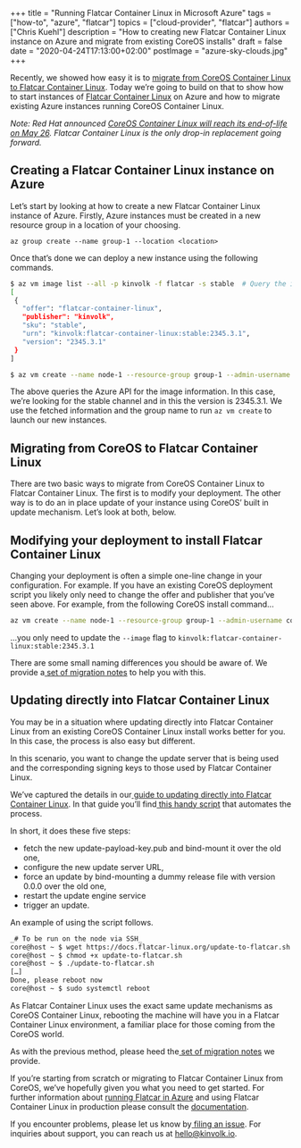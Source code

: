 +++
title = "Running Flatcar Container Linux in Microsoft Azure"
tags = ["how-to", "azure", "flatcar"]
topics = ["cloud-provider", "flatcar"]
authors = ["Chris Kuehl"]
description = "How to creating new Flatcar Container Linux instance on Azure and migrate from existing CoreOS installs"
draft = false
date = "2020-04-24T17:13:00+02:00"
postImage = "azure-sky-clouds.jpg"
+++

Recently, we showed how easy it is to [migrate from CoreOS Container Linux to Flatcar Container Linux](https://kinvolk.io/blog/2020/03/steps-to-migrate-from-coreos-to-flatcar-container-linux/). Today we’re going to build on that to show how to start instances of [Flatcar Container Linux](https://www.flatcar-linux.org/) on Azure and how to migrate existing Azure instances running CoreOS Container Linux.

_Note: Red Hat announced [CoreOS Container Linux will reach its end-of-life on May 26](https://coreos.com/os/eol/). Flatcar Container Linux is the only drop-in replacement going forward._

## Creating a Flatcar Container Linux instance on Azure

Let’s start by looking at how to create a new Flatcar Container Linux instance of Azure. Firstly, Azure instances must be created in a new resource group in a location of your choosing.

`az group create --name group-1 --location <location>`

Once that’s done we can deploy a new instance using the following commands.

 ```bash
$ az vm image list --all -p kinvolk -f flatcar -s stable  # Query the image name urn specifier
[
  {
    "offer": "flatcar-container-linux",
    "publisher": "kinvolk",
    "sku": "stable",
    "urn": "kinvolk:flatcar-container-linux:stable:2345.3.1",
    "version": "2345.3.1"
  }
]

$ az vm create --name node-1 --resource-group group-1 --admin-username core --custom-data "$(cat config.ign)" --image kinvolk:flatcar-container-linux:stable:2345.3.1
```

The above queries the Azure API for the image information. In this case, we’re looking for the stable channel and in this the version is 2345.3.1. We use the fetched information and the group name to run `az vm create` to launch our new instances.


## Migrating from CoreOS to Flatcar Container Linux

There are two basic ways to migrate from CoreOS Container Linux to Flatcar Container Linux. The first is to modify your deployment. The other way is to do an in place update of your instance using CoreOS’ built in update mechanism. Let’s look at both, below.


## Modifying your deployment to install Flatcar Container Linux

Changing your deployment is often a simple one-line change in your configuration. For example. If you have an existing CoreOS deployment script you likely only need to change the offer and publisher that you’ve seen above. For example, from the following CoreOS install command...

```bash
az vm create --name node-1 --resource-group group-1 --admin-username core --custom-data "$(cat config.ign)" --image CoreOS:CoreOS:Alpha:latest
```

...you only need to update the `--image` flag to `kinvolk:flatcar-container-linux:stable:2345.3.1`

There are some small naming differences you should be aware of. We provide a[ set of migration notes](https://docs.flatcar-linux.org/os/migrate-from-container-linux/) to help you with this.


## Updating directly into Flatcar Container Linux

You may be in a situation where updating directly into Flatcar Container Linux from an existing CoreOS Container Linux install works better for you. In this case, the process is also easy but different.

In this scenario, you want to change the update server that is being used and the corresponding signing keys to those used by Flatcar Container Linux.

We’ve captured the details in our[ guide to updating directly into Flatcar Container Linux](https://docs.flatcar-linux.org/os/update-from-container-linux/). In that guide you’ll find[ this handy script](https://docs.flatcar-linux.org/update-to-flatcar.sh) that automates the process.

In short, it does these five steps:

* fetch the new update-payload-key.pub and bind-mount it over the old one,
* configure the new update server URL,
* force an update by bind-mounting a dummy release file with version 0.0.0 over the old one,
* restart the update engine service
* trigger an update.

An example of using the script follows.

```bash
_# To be run on the node via SSH_
core@host ~ $ wget https://docs.flatcar-linux.org/update-to-flatcar.sh
core@host ~ $ chmod +x update-to-flatcar.sh
core@host ~ $ ./update-to-flatcar.sh
[…]
Done, please reboot now
core@host ~ $ sudo systemctl reboot
```

As Flatcar Container Linux uses the exact same update mechanisms as CoreOS Container Linux, rebooting the machine will have you in a Flatcar Container Linux environment, a familiar place for those coming from the CoreOS world.

As with the previous method, please heed the[ set of migration notes](https://docs.flatcar-linux.org/os/migrate-from-container-linux/) we provide.

If you’re starting from scratch or migrating to Flatcar Container Linux from CoreOS, we’ve hopefully given you what you need to get started. For further information about [running Flatcar in Azure](https://docs.flatcar-linux.org/os/booting-on-azure/) and using Flatcar Container Linux in production please consult the [documentation](https://docs.flatcar-linux.org/).

If you encounter problems, please let us know by[ filing an issue](https://github.com/flatcar/Flatcar/issues). For inquiries about support, you can reach us at hello@kinvolk.io.
